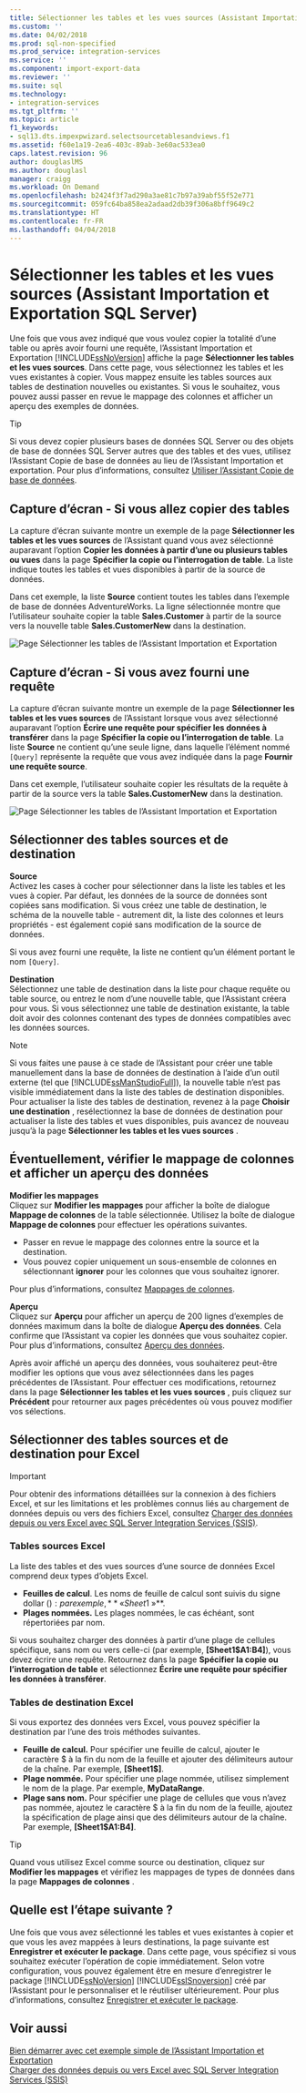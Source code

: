 ```yaml
---
title: Sélectionner les tables et les vues sources (Assistant Importation et Exportation SQL Server) | Microsoft Docs
ms.custom: ''
ms.date: 04/02/2018
ms.prod: sql-non-specified
ms.prod_service: integration-services
ms.service: ''
ms.component: import-export-data
ms.reviewer: ''
ms.suite: sql
ms.technology:
- integration-services
ms.tgt_pltfrm: ''
ms.topic: article
f1_keywords:
- sql13.dts.impexpwizard.selectsourcetablesandviews.f1
ms.assetid: f60e1a19-2ea6-403c-89ab-3e60ac533ea0
caps.latest.revision: 96
author: douglaslMS
ms.author: douglasl
manager: craigg
ms.workload: On Demand
ms.openlocfilehash: b2424f3f7ad290a3ae81c7b97a39abf55f52e771
ms.sourcegitcommit: 059fc64ba858ea2adaad2db39f306a8bff9649c2
ms.translationtype: HT
ms.contentlocale: fr-FR
ms.lasthandoff: 04/04/2018
---
```

# <a name="select-source-tables-and-views-sql-server-import-and-export-wizard"></a>Sélectionner les tables et les vues sources (Assistant Importation et Exportation SQL Server)
  Une fois que vous avez indiqué que vous voulez copier la totalité d’une table ou après avoir fourni une requête, l’Assistant Importation et Exportation [!INCLUDE[ssNoVersion](../../includes/ssnoversion-md.md)] affiche la page **Sélectionner les tables et les vues sources**. Dans cette page, vous sélectionnez les tables et les vues existantes à copier. Vous mappez ensuite les tables sources aux tables de destination nouvelles ou existantes. Si vous le souhaitez, vous pouvez aussi passer en revue le mappage des colonnes et afficher un aperçu des exemples de données.

> [!TIP]
> Si vous devez copier plusieurs bases de données SQL Server ou des objets de base de données SQL Server autres que des tables et des vues, utilisez l’Assistant Copie de base de données au lieu de l’Assistant Importation et exportation. Pour plus d’informations, consultez [Utiliser l’Assistant Copie de base de données](../../relational-databases/databases/use-the-copy-database-wizard.md).  
  
## <a name="screen-shot---if-youre-going-to-copy-tables"></a>Capture d’écran - Si vous allez copier des tables  
 La capture d’écran suivante montre un exemple de la page **Sélectionner les tables et les vues sources** de l’Assistant quand vous avez sélectionné auparavant l’option **Copier les données à partir d’une ou plusieurs tables ou vues** dans la page **Spécifier la copie ou l’interrogation de table**. La liste indique toutes les tables et vues disponibles à partir de la source de données.
 
Dans cet exemple, la liste **Source** contient toutes les tables dans l’exemple de base de données AdventureWorks. La ligne sélectionnée montre que l’utilisateur souhaite copier la table **Sales.Customer** à partir de la source vers la nouvelle table **Sales.CustomerNew** dans la destination. 
   
 ![Page Sélectionner les tables de l’Assistant Importation et Exportation](../../integration-services/import-export-data/media/select-tables1.png "Page Sélectionner les tables de l’Assistant Importation et Exportation")
  
## <a name="screen-shot---if-you-provided-a-query"></a>Capture d’écran - Si vous avez fourni une requête  
 La capture d’écran suivante montre un exemple de la page **Sélectionner les tables et les vues sources** de l’Assistant lorsque vous avez sélectionné auparavant l’option **Écrire une requête pour spécifier les données à transférer** dans la page **Spécifier la copie ou l’interrogation de table**. La liste **Source** ne contient qu’une seule ligne, dans laquelle l’élément nommé `[Query]` représente la requête que vous avez indiquée dans la page **Fournir une requête source**.
 
Dans cet exemple, l’utilisateur souhaite copier les résultats de la requête à partir de la source vers la table **Sales.CustomerNew** dans la destination.  
    
 ![Page Sélectionner les tables de l’Assistant Importation et Exportation](../../integration-services/import-export-data/media/select-tables2.png "Page Sélectionner les tables de l’Assistant Importation et Exportation")  

## <a name="select-source-and-destination-tables"></a>Sélectionner des tables sources et de destination 
**Source**  
Activez les cases à cocher pour sélectionner dans la liste les tables et les vues à copier. Par défaut, les données de la source de données sont copiées sans modification. Si vous créez une table de destination, le schéma de la nouvelle table - autrement dit, la liste des colonnes et leurs propriétés - est également copié sans modification de la source de données.

Si vous avez fourni une requête, la liste ne contient qu’un élément portant le nom `[Query]`. 

**Destination**  
 Sélectionnez une table de destination dans la liste pour chaque requête ou table source, ou entrez le nom d’une nouvelle table, que l’Assistant créera pour vous. Si vous sélectionnez une table de destination existante, la table doit avoir des colonnes contenant des types de données compatibles avec les données sources.  

> [!NOTE]
> Si vous faites une pause à ce stade de l’Assistant pour créer une table manuellement dans la base de données de destination à l’aide d’un outil externe (tel que  [!INCLUDE[ssManStudioFull](../../includes/ssmanstudiofull-md.md)]), la nouvelle table n’est pas visible immédiatement dans la liste des tables de destination disponibles. Pour actualiser la liste des tables de destination, revenez à la page **Choisir une destination** , resélectionnez la base de données de destination pour actualiser la liste des tables et vues disponibles, puis avancez de nouveau jusqu’à la page **Sélectionner les tables et les vues sources** .  

## <a name="optionally-review-column-mappings-and-preview-data"></a>Éventuellement, vérifier le mappage de colonnes et afficher un aperçu des données
**Modifier les mappages**   
Cliquez sur **Modifier les mappages** pour afficher la boîte de dialogue **Mappage de colonnes** de la table sélectionnée. Utilisez la boîte de dialogue **Mappage de colonnes** pour effectuer les opérations suivantes.
-   Passer en revue le mappage des colonnes entre la source et la destination.
-   Vous pouvez copier uniquement un sous-ensemble de colonnes en sélectionnant **ignorer** pour les colonnes que vous souhaitez ignorer.

Pour plus d’informations, consultez [Mappages de colonnes](../../integration-services/import-export-data/column-mappings-sql-server-import-and-export-wizard.md).  

**Aperçu**  
Cliquez sur **Aperçu** pour afficher un aperçu de 200 lignes d’exemples de données maximum dans la boîte de dialogue **Aperçu des données**. Cela confirme que l’Assistant va copier les données que vous souhaitez copier. Pour plus d’informations, consultez [Aperçu des données](../../integration-services/import-export-data/preview-data-dialog-box-sql-server-import-and-export-wizard.md).  
  
Après avoir affiché un aperçu des données, vous souhaiterez peut-être modifier les options que vous avez sélectionnées dans les pages précédentes de l’Assistant. Pour effectuer ces modifications, retournez dans la page **Sélectionner les tables et les vues sources** , puis cliquez sur **Précédent** pour retourner aux pages précédentes où vous pouvez modifier vos sélections.  

## <a name="select-source-and-destination-tables-for-excel"></a>Sélectionner des tables sources et de destination pour Excel

> [!IMPORTANT]
> Pour obtenir des informations détaillées sur la connexion à des fichiers Excel, et sur les limitations et les problèmes connus liés au chargement de données depuis ou vers des fichiers Excel, consultez [Charger des données depuis ou vers Excel avec SQL Server Integration Services (SSIS)](../load-data-to-from-excel-with-ssis.md).

### <a name="excel-source-tables"></a>Tables sources Excel
La liste des tables et des vues sources d’une source de données Excel comprend deux types d’objets Excel.
-   **Feuilles de calcul**. Les noms de feuille de calcul sont suivis du signe dollar ($) : par exemple, **« Sheet1$ »**.
-   **Plages nommées.** Les plages nommées, le cas échéant, sont répertoriées par nom.

Si vous souhaitez charger des données à partir d’une plage de cellules spécifique, sans nom ou vers celle-ci (par exemple, **[Sheet1$A1:B4]**), vous devez écrire une requête. Retournez dans la page **Spécifier la copie ou l’interrogation de table** et sélectionnez **Écrire une requête pour spécifier les données à transférer**.

### <a name="excel-destination-tables"></a>Tables de destination Excel
Si vous exportez des données vers Excel, vous pouvez spécifier la destination par l’une des trois méthodes suivantes.
-   **Feuille de calcul.** Pour spécifier une feuille de calcul, ajouter le caractère $ à la fin du nom de la feuille et ajouter des délimiteurs autour de la chaîne. Par exemple, **[Sheet1$]**.
-   **Plage nommée.** Pour spécifier une plage nommée, utilisez simplement le nom de la plage. Par exemple, **MyDataRange**.
-   **Plage sans nom.** Pour spécifier une plage de cellules que vous n’avez pas nommée, ajoutez le caractère $ à la fin du nom de la feuille, ajoutez la spécification de plage ainsi que des délimiteurs autour de la chaîne. Par exemple, **[Sheet1$A1:B4]**.

> [!TIP]
> Quand vous utilisez Excel comme source ou destination, cliquez sur **Modifier les mappages** et vérifiez les mappages de types de données dans la page **Mappages de colonnes** . 

## <a name="whats-next"></a>Quelle est l’étape suivante ?  
 Une fois que vous avez sélectionné les tables et vues existantes à copier et que vous les avez mappées à leurs destinations, la page suivante est **Enregistrer et exécuter le package**. Dans cette page, vous spécifiez si vous souhaitez exécuter l’opération de copie immédiatement. Selon votre configuration, vous pouvez également être en mesure d’enregistrer le package [!INCLUDE[ssNoVersion](../../includes/ssnoversion-md.md)] [!INCLUDE[ssISnoversion](../../includes/ssisnoversion-md.md)] créé par l’Assistant pour le personnaliser et le réutiliser ultérieurement. Pour plus d’informations, consultez [Enregistrer et exécuter le package](../../integration-services/import-export-data/save-and-run-package-sql-server-import-and-export-wizard.md).
 
 ## <a name="see-also"></a>Voir aussi
[Bien démarrer avec cet exemple simple de l’Assistant Importation et Exportation](../../integration-services/import-export-data/get-started-with-this-simple-example-of-the-import-and-export-wizard.md)  
[Charger des données depuis ou vers Excel avec SQL Server Integration Services (SSIS)](../load-data-to-from-excel-with-ssis.md)



